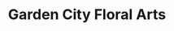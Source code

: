 ---
title: "Garden City Floral Arts"
url: /new-york/garden-city-floral-arts/
shop: Garten-Center
---